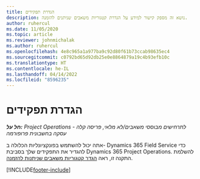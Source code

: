 ```yaml
---
title: הגדרת תפקידים
description: נושא זה מספק קישור למידע על הגדרת קטגוריות משאבים שניתנים להזמנה.
author: ruhercul
ms.date: 11/05/2020
ms.topic: article
ms.reviewer: johnmichalak
ms.author: ruhercul
ms.openlocfilehash: 4e8c965a1a977ba9c92d80f61b73ccab98635ec4
ms.sourcegitcommit: c0792bd65d92db25e0e8864879a19c4b93efb10c
ms.translationtype: HT
ms.contentlocale: he-IL
ms.lasthandoff: 04/14/2022
ms.locfileid: "8596235"
---
```

# <a name="define-roles"></a>הגדרת תפקידים

_**חל על:** Project Operations לתרחישים מבוססי משאבים/לא מלאי, פריסה קלה - עסקה בחשבונית פרופורמה_

אתה יכול להשתמש בפונקציונליות הכלולה ב- Dynamics 365 Field Service כדי להגדיר את התפקידים שלך בסביבת Dynamics 365 Project Operations. להשלמת התקנה זו, ראה [הגדר קטגוריות משאבים שניתנות להזמנה](/dynamics365/field-service/set-up-bookable-resource-categories).


[!INCLUDE[footer-include](../includes/footer-banner.md)]
